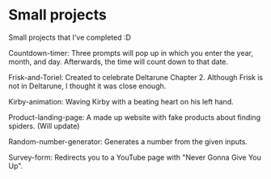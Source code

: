 # Small projects
Small projects that I've completed :D

Countdown-timer: Three prompts will pop up in which you enter the year, month, and day. Afterwards, the time will count down to that date.

Frisk-and-Toriel: Created to celebrate Deltarune Chapter 2. Although Frisk is not in Deltarune, I thought it was close enough.

Kirby-animation: Waving Kirby with a beating heart on his left hand.

Product-landing-page: A made up website with fake products about finding spiders. (Will update)

Random-number-generator: Generates a number from the given inputs.

Survey-form: Redirects you to a YouTube page with "Never Gonna Give You Up".
